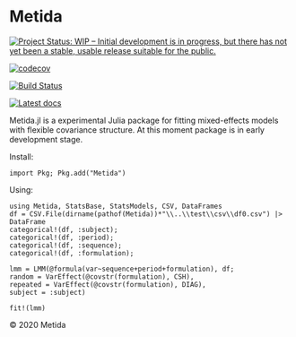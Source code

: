 # Metida

[![Project Status: WIP – Initial development is in progress, but there has not yet been a stable, usable release suitable for the public.](https://www.repostatus.org/badges/latest/wip.svg)](https://www.repostatus.org/#wip)

[![codecov](https://codecov.io/gh/PharmCat/Metida.jl/branch/master/graph/badge.svg)](https://codecov.io/gh/PharmCat/Metida.jl)

[![Build Status](https://travis-ci.com/PharmCat/Metida.jl.svg?branch=master)](https://travis-ci.com/PharmCat/Metida.jl)

[![Latest docs](https://img.shields.io/badge/docs-latest-blue.svg)](https://pharmcat.github.io/Metida.jl/dev/)

Metida.jl is a experimental Julia package for fitting mixed-effects models with flexible covariance structure. At this moment package is in early development stage.


Install:

```
import Pkg; Pkg.add("Metida")
```

Using:

```
using Metida, StatsBase, StatsModels, CSV, DataFrames
df = CSV.File(dirname(pathof(Metida))*"\\..\\test\\csv\\df0.csv") |> DataFrame
categorical!(df, :subject);
categorical!(df, :period);
categorical!(df, :sequence);
categorical!(df, :formulation);

lmm = LMM(@formula(var~sequence+period+formulation), df;
random = VarEffect(@covstr(formulation), CSH),
repeated = VarEffect(@covstr(formulation), DIAG),
subject = :subject)

fit!(lmm)
```

© 2020 Metida
